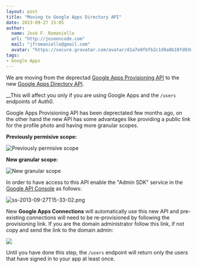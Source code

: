 ```yaml
---
layout: post
title: "Moving to Google Apps Directory API"
date: 2013-09-27 15:05
author:
  name: José F. Romaniello
  url: "http://joseoncode.com"
  mail: "jfromaniello@gmail.com"
  avatar: "https://secure.gravatar.com/avatar/d1a7e0fbfb2c1d9a8b10fd03648da78f.png"
tags:
- Google Apps
---
```



We are moving from the deprectad [Google Apps Provisioning API](https://developers.google.com/google-apps/provisioning/) to the new [Google Apps Directory API](https://developers.google.com/admin-sdk/directory/).

__This will affect you only if you are using Google Apps and the `/users` endpoints of Auth0.

<!-- more -->

Google Apps Provisioning API has been deprectated few months ago, on the other hand the new API has some advantages like providing a public link for the profile photo and having more granular scopes.

__Previously permisive scope:__

![Previously permisive scope](http://blog.auth0.com.s3.amazonaws.com/ss-2013-09-27T15-17-16_safe_save_152024.png)

__New granular scope:__

![New granular scope](http://blog.auth0.com.s3.amazonaws.com/ss-2013-09-27T15-25-52_safe_save_152637.png)

In order to have access to this API enable the "Admin SDK" service in the [Google API Console](https://code.google.com/apis/console) as follows:

![ss-2013-09-27T15-33-02.png](http://blog.auth0.com.s3.amazonaws.com/ss-2013-09-27T15-33-02.png)

New __Google Apps Connections__ will automatically use this new API and pre-existing connections will need to be re-provisioned by following the provisioning link. If you are the domain administrator follow this link, if not copy and send the link to the domain admin:

![](https://dl.dropbox.com/s/6hojv2cdhl1sw6i/ss-2013-09-27T15-28-44.png)

Until you have done this step, the `/users` endpoint will return only the users that have signed in to your app at least once.